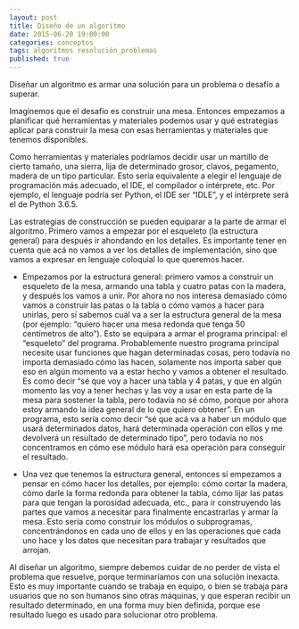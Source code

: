 ```yaml
---
layout: post
title: Diseño de un algoritmo
date: 2015-06-20 19:00:00
categories: conceptos
tags: algoritmos resolución_problemas
published: true
---
```



Diseñar un algoritmo es armar una solución para un problema o desafío a superar.

Imaginemos que el desafío es construir una mesa. Entonces empezamos a planificar qué herramientas y materiales podemos usar y qué estrategias aplicar para construir la mesa con esas herramientas y materiales que tenemos disponibles.

Como herramientas y materiales podríamos decidir usar un martillo de cierto tamaño, una sierra, lija de determinado grosor, clavos, pegamento, madera de un tipo particular. Esto sería equivalente a elegir el lenguaje de programación más adecuado, el IDE, el compilador o intérprete, etc. Por ejemplo, el lenguaje podría ser Python, el IDE ser “IDLE”, y el intérprete será el de Python 3.6.5.

Las estrategias de construcción se pueden equiparar a la parte de armar el algoritmo. Primero vamos a empezar por el esqueleto (la estructura general) para después ir ahondando en los detalles. Es importante tener en cuenta que acá no vamos a ver los detalles de implementación, sino que vamos a expresar en lenguaje coloquial lo que queremos hacer.

* Empezamos por la estructura general: primero vamos a construir un esqueleto de la mesa, armando una tabla y cuatro patas con la madera, y después los vamos a unir. Por ahora no nos interesa demasiado cómo vamos a construir las patas o la tabla o cómo vamos a hacer para unirlas, pero sí sabemos cuál va a ser la estructura general de la mesa (por ejemplo: “quiero hacer una mesa redonda que tenga 50 centímetros de alto”). Esto se equipara a armar el programa principal: el “esqueleto” del programa. Probablemente nuestro programa principal necesite usar funciones que hagan determinadas cosas, pero todavía no importa demasiado cómo las hacen, solamente nos importa saber que eso en algún momento va a estar hecho y vamos a obtener el resultado. Es como decir “sé que voy a hacer una tabla y 4 patas, y que en algún momento las voy a tener hechas y las voy a usar en esta parte de la mesa para sostener la tabla, pero todavía no sé cómo, porque por ahora estoy armando la idea general de lo que quiero obtener”. En un programa, esto sería como decir “sé que acá va a haber un módulo que usará determinados datos, hará determinada operación con ellos y me devolverá un resultado de determinado tipo”, pero todavía no nos concentramos en cómo ese módulo hará esa operación para conseguir el resultado.

* Una vez que tenemos la estructura general, entonces sí empezamos a pensar en cómo hacer los detalles, por ejemplo: cómo cortar la madera, cómo darle la forma redonda para obtener la tabla, cómo lijar las patas para que tengan la porosidad adecuada, etc., para ir construyendo las partes que vamos a necesitar para finalmente encastrarlas y armar la mesa. Esto sería como construir los módulos o subprogramas, concentrándonos en cada uno de ellos y en las operaciones que cada uno hace y los datos que necesitan para trabajar y resultados que arrojan.

Al diseñar un algoritmo, siempre debemos cuidar de no perder de vista el problema que resuelve, porque terminaríamos con una solución inexacta. Esto es muy importante cuando se trabaja en equipo, o bien se trabaja para usuarios que no son humanos sino otras máquinas, y que esperan recibir un resultado determinado, en una forma muy bien definida, porque ese resultado luego es usado para solucionar otro problema.
